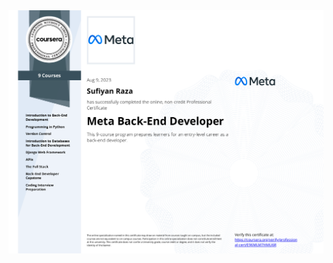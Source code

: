 <img align="center" src="Meta Back-End Developer Professional Certificate.pdf" alt="Meta Back-End Developer Professional Certificate">